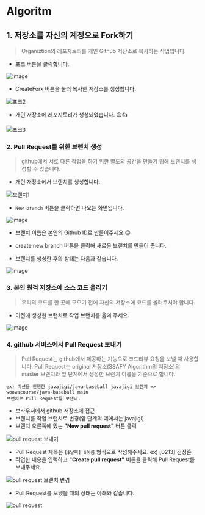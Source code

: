 # Algoritm
## 1. 저장소를 자신의 계정으로 Fork하기
> Organiztion의 레포지토리를 개인 Github 저장소로 복사하는 작업입니다.

* 포크 버튼을 클릭합니다.

![image](https://github.com/SSAFY11-SEOUL-15/Algorithm/assets/97653343/5413342c-75ef-4e5b-a9f2-c964d2bf2022)


* CreateFork 버튼을 눌러 복사한 저장소를 생성합니다.

![포크2](https://github.com/SSAFY11-SEOUL-15/Algorithm/assets/97653343/76de889c-c4bc-4210-80c1-15c268ebf059)

* 개인 저장소에 레포지토리가 생성되었습니다. 😉👍

![포크3](https://github.com/SSAFY11-SEOUL-15/Algorithm/assets/97653343/9ed6d3c0-1c6f-40cc-8089-b27e6c9d28a9)

### 2. Pull Request를 위한 브랜치 생성

> github에서 서로 다른 작업을 하기 위한 별도의 공간을 만들기 위해 브랜치를 생성할 수 있습니다.

* 개인 저장소에서 브랜치를 생성합니다.

![브랜치1](https://github.com/SSAFY11-SEOUL-15/Algorithm/assets/97653343/9b44e059-b552-4492-9aab-407ae3169867)

* `New branch` 버튼을 클릭하면 나오는 화면입니다.

![image](https://github.com/SSAFY11-SEOUL-15/Algorithm/assets/97653343/42ba6021-5c6b-4757-99c7-d6cf4ee37810)
* 브랜치 이름은 본인의 Github ID로 만들어주세요 😉
* create new branch 버튼을 클릭해 새로운 브랜치를 만들어 줍니다.

* 브랜치를 생성한 후의 상태는 다음과 같습니다.

![image](https://github.com/SSAFY11-SEOUL-15/Algorithm/assets/97653343/dcb46469-b657-41f9-bdf5-5a9913a46194)

### 3. 본인 원격 저장소에 소스 코드 올리기

> 우리의 코드를 한 곳에 모으기 전에 자신의 저장소에 코드를 올려주셔야 합니다.

* 이전에 생성한 브랜치로 작업 브랜치를 옮겨 주세요.

![image](https://github.com/SSAFY11-SEOUL-15/Algorithm/assets/97653343/2dff99e7-6db1-4a14-a19b-17a2f55eb39d)

### 4. github 서비스에서 Pull Request 보내기

> Pull Request는 github에서 제공하는 기능으로 코드리뷰 요청을 보낼 때 사용합니다.
> Pull Request는 original 저장소(SSAFY Algorithm의 저장소)의 master 브랜치와 앞 단계에서 생성한 브랜치 이름을 기준으로 합니다.

```
ex) 미션을 진행한 javajigi/java-baseball javajigi 브랜치 => woowacourse/java-baseball main
브랜치로 Pull Request를 보낸다.
```

* 브라우저에서 github 저장소에 접근
* 브랜치를 작업 브랜치로 변경(앞 단계의 예에서는 javajigi)
* 브랜치 오른쪽에 있는 **"New pull request"** 버튼 클릭

![pull request 보내기](./images/etc/pull_request_1.png)

* Pull Request 제목은 `[$날짜] $이름` 형식으로 작성해주세요. ex) [0213] 김정훈
* 작업한 내용을 입력하고 **"Create pull request"** 버튼을 클릭해 Pull Request를 보내주세요.

![pull request 브랜치 변경](./images/etc/pull_request_2.jpg)

* Pull Request를 보냈을 때의 상태는 아래와 같습니다.

![pull request](./images/pull_request.jpg)

